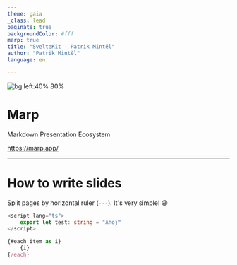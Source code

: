 ```yaml
---
theme: gaia
_class: lead
paginate: true
backgroundColor: #fff
marp: true
title: "SvelteKit - Patrik Mintěl"
author: "Patrik Mintěl"
language: en

---
```


<script src="https://unpkg.com/highlightjs-svelte/dist/svelte.min.js"></script>

<style>
    /*

Atom One Dark by Daniel Gamage
Original One Dark Syntax theme from https://github.com/atom/one-dark-syntax

base:    #282c34
mono-1:  #abb2bf
mono-2:  #818896
mono-3:  #5c6370
hue-1:   #56b6c2
hue-2:   #61aeee
hue-3:   #c678dd
hue-4:   #98c379
hue-5:   #e06c75
hue-5-2: #be5046
hue-6:   #d19a66
hue-6-2: #e6c07b

*/

.hljs {
  color: #abb2bf;
  background: #282c34;
}

.hljs-comment,
.hljs-quote {
  color: #5c6370;
  font-style: italic;
}

.hljs-doctag,
.hljs-keyword,
.hljs-formula {
  color: #c678dd;
}

.hljs-section,
.hljs-name,
.hljs-selector-tag,
.hljs-deletion,
.hljs-subst {
  color: #e06c75;
}

.hljs-literal {
  color: #56b6c2;
}

.hljs-string,
.hljs-regexp,
.hljs-addition,
.hljs-attribute,
.hljs-meta .hljs-string {
  color: #98c379;
}

.hljs-attr,
.hljs-variable,
.hljs-template-variable,
.hljs-type,
.hljs-selector-class,
.hljs-selector-attr,
.hljs-selector-pseudo,
.hljs-number {
  color: #d19a66;
}

.hljs-symbol,
.hljs-bullet,
.hljs-link,
.hljs-meta,
.hljs-selector-id,
.hljs-title {
  color: #61aeee;
}

.hljs-built_in,
.hljs-title.class_,
.hljs-class .hljs-title {
  color: #e6c07b;
}

.hljs-emphasis {
  font-style: italic;
}

.hljs-strong {
  font-weight: bold;
}

.hljs-link {
  text-decoration: underline;
}
</style>

![bg left:40% 80%](https://marp.app/assets/marp.svg)

# **Marp**

Markdown Presentation Ecosystem

https://marp.app/

---

# How to write slides

Split pages by horizontal ruler (`---`). It's very simple! :satisfied:

```typescript
<script lang="ts">
    export let test: string = "Ahoj"
</script>

{#each item as i}
    {i}
{/each}

```